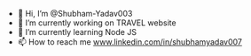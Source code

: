 - 👋 Hi, I’m @Shubham-Yadav003
- 👀 I’m currently working on TRAVEL website
- 🌱 I’m currently learning Node JS
- 📫 How to reach me www.linkedin.com/in/shubhamyadav007

<!---
Shubham-Yadav003/Shubham-Yadav003 is a ✨ special ✨ repository because its `README.md` (this file) appears on your GitHub profile.
You can click the Preview link to take a look at your changes.
--->
